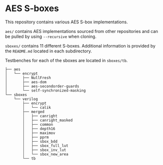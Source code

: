 # AES S-boxes

This repository contains various AES S-box implementations.

`aes/` contains AES implementations sourced from other repositories and can be pulled by using `--recursive` when cloning.

`sboxes/` contains 11 different S-boxes. Additional information is provided by the `README.md` located in each subdirectory.

Testbenches for each of the sboxes are located in `sboxes/tb`.

```
├── aes
│   └── encrypt
│       ├── NullFresh
│       ├── aes-dom
│       ├── aes-secondorder-guards
│       └── self-synchronized-masking
└── sboxes
    └── verilog
        ├── encrypt
        │   └── calik
        ├── merged
        │   ├── canright
        │   ├── canright_masked
        │   ├── common
        │   ├── depth16
        │   ├── maximov
        │   ├── pprm
        │   ├── sbox_bdd
        │   ├── sbox_full_lut
        │   ├── sbox_inv_lut
        │   └── sbox_new_area
        └── tb
```
